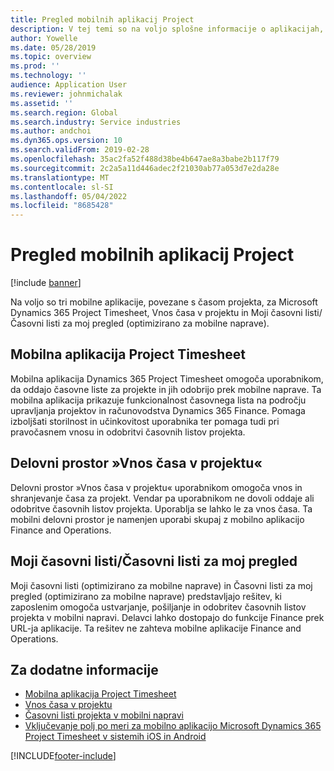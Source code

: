 ```yaml
---
title: Pregled mobilnih aplikacij Project
description: V tej temi so na voljo splošne informacije o aplikacijah, ki so povezane s časom projekta, za Microsoft Dynamics 365 Project Timesheet, Vnos časa v projektu in Moji časovni listi/Časovni listi, ki so na voljo v mobilni napravi.
author: Yowelle
ms.date: 05/28/2019
ms.topic: overview
ms.prod: ''
ms.technology: ''
audience: Application User
ms.reviewer: johnmichalak
ms.assetid: ''
ms.search.region: Global
ms.search.industry: Service industries
ms.author: andchoi
ms.dyn365.ops.version: 10
ms.search.validFrom: 2019-02-28
ms.openlocfilehash: 35ac2fa52f488d38be4b647ae8a3babe2b117f79
ms.sourcegitcommit: 2c2a5a11d446adec2f21030ab77a053d7e2da28e
ms.translationtype: MT
ms.contentlocale: sl-SI
ms.lasthandoff: 05/04/2022
ms.locfileid: "8685428"
---
```

# <a name="project-mobile-applications-overview"></a>Pregled mobilnih aplikacij Project

[!include [banner](../includes/banner.md)]

Na voljo so tri mobilne aplikacije, povezane s časom projekta, za Microsoft Dynamics 365 Project Timesheet, Vnos časa v projektu in Moji časovni listi/Časovni listi za moj pregled (optimizirano za mobilne naprave).

## <a name="project-timesheet-mobile-app"></a>Mobilna aplikacija Project Timesheet

Mobilna aplikacija Dynamics 365 Project Timesheet omogoča uporabnikom, da oddajo časovne liste za projekte in jih odobrijo prek mobilne naprave. Ta mobilna aplikacija prikazuje funkcionalnost časovnega lista na področju upravljanja projektov in računovodstva Dynamics 365 Finance. Pomaga izboljšati storilnost in učinkovitost uporabnika ter pomaga tudi pri pravočasnem vnosu in odobritvi časovnih listov projekta.

## <a name="project-time-entry-workspace"></a>Delovni prostor »Vnos časa v projektu«

Delovni prostor »Vnos časa v projektu« uporabnikom omogoča vnos in shranjevanje časa za projekt. Vendar pa uporabnikom ne dovoli oddaje ali odobritve časovnih listov projekta. Uporablja se lahko le za vnos časa. Ta mobilni delovni prostor je namenjen uporabi skupaj z mobilno aplikacijo Finance and Operations.

## <a name="my-timesheetstimesheets-for-my-review"></a>Moji časovni listi/Časovni listi za moj pregled

Moji časovni listi (optimizirano za mobilne naprave) in Časovni listi za moj pregled (optimizirano za mobilne naprave) predstavljajo rešitev, ki zaposlenim omogoča ustvarjanje, pošiljanje in odobritev časovnih listov projekta v mobilni napravi. Delavci lahko dostopajo do funkcije Finance prek URL-ja aplikacije. Ta rešitev ne zahteva mobilne aplikacije Finance and Operations.

## <a name="for-more-information"></a>Za dodatne informacije

- [Mobilna aplikacija Project Timesheet](project-timesheet.md)
- [Vnos časa v projektu]( project-time-entry-mobile-workspace.md)
- [Časovni listi projekta v mobilni napravi](Mobile-timesheets.md)
- [Vključevanje polj po meri za mobilno aplikacijo Microsoft Dynamics 365 Project Timesheet v sistemih iOS in Android](custom-fields-mobile.md)


[!INCLUDE[footer-include](../includes/footer-banner.md)]
